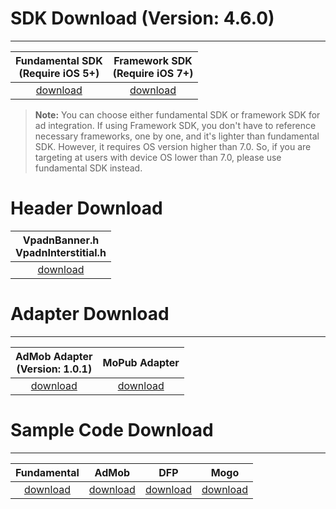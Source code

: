 # SDK Download (Version: 4.6.0)
---

Fundamental SDK<br>(Require iOS 5+)  | Framework SDK <br> (Require iOS 7+) |
:-------------: | :------------:|
[download][1]   | [download][8] |


>**Note:** You can choose either fundamental SDK or framework SDK for ad integration. If using Framework SDK, you don't have to reference necessary frameworks, one by one, and it's lighter than fundamental SDK. However, it requires OS version higher than 7.0. So, if you are targeting at users with device OS lower than 7.0, please use fundamental SDK instead.

# Header Download

|VpadnBanner.h <br> VpadnInterstitial.h|
|:-------------:|
|[download][9]|


# Adapter Download
---

AdMob Adapter <br> (Version: 1.0.1)|MoPub Adapter
:---------------------------------:|:-----------:|
[download][2]                      |[download][6]

# Sample Code Download
---

Fundamental     | AdMob        |    DFP       | Mogo
:-------------: | :-----------:|:------------:|:--------:|
[download][3]   | [download][4]|[download][5] |[download][7]



[1]: http://m.vpon.com/sdk/VponSDK-iOS/ios-vpadn-sdk-460-20906102-1609021604-2170a31.a
[2]: http://m.vpadn.com/sdk/VponAdapter_iOS_eff8d70_v1.0.1.a
[3]: {{site.dnldurl}}/sample-code/BannerInterstitialSample_42x.zip
[4]: {{site.dnldurl}}/sample-code/iosAdmobSampleCode.zip
[5]: http://m.vpon.com/sdk/iosDFPsample.zip
[6]: http://m.vpon.com/sdk/Mopub_iOS_Vpon_Adapter1.0.zip
[7]: http://m.vpon.com/sdk/MOGO/MangoDemo.zip

[8]: {{site.dnldurl}}/sdk/VpadnSDKiOS-4.6.0.zip
[9]: {{site.dnldurl}}/vpon-headers.zip
